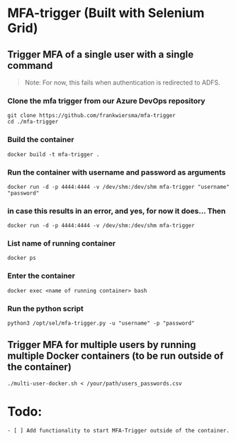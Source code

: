 # MFA-trigger (Built with Selenium Grid)
## Trigger MFA of a single user with a single command

> Note: For now, this fails when authentication is redirected to ADFS.

### Clone the mfa trigger from our Azure DevOps repository
```
git clone https://github.com/frankwiersma/mfa-trigger
cd ./mfa-trigger
```

### Build the container
```
docker build -t mfa-trigger .
```

### Run the container with username and password as arguments
```
docker run -d -p 4444:4444 -v /dev/shm:/dev/shm mfa-trigger "username" "password"
```
### in case this results in an error, and yes, for now it does... Then 
```
docker run -d -p 4444:4444 -v /dev/shm:/dev/shm mfa-trigger
```

### List name of running container
```
docker ps
```

### Enter the container
```
docker exec <name of running container> bash
```

### Run the python script ###
```
python3 /opt/sel/mfa-trigger.py -u "username" -p "password"
```


## Trigger MFA for multiple users by running multiple Docker containers (to be run outside of the container)
```
./multi-user-docker.sh < /your/path/users_passwords.csv
```


# Todo: 
	- [ ] Add functionality to start MFA-Trigger outside of the container.